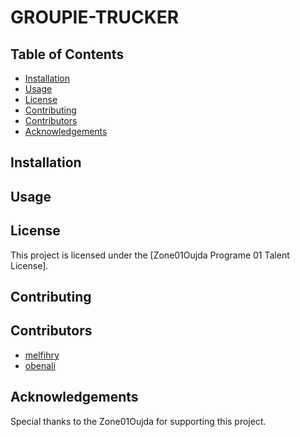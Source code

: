 # GROUPIE-TRUCKER

## Table of Contents

- [Installation](#installation)
- [Usage](#usage)
- [License](#license)
- [Contributing](#contributing)
- [Contributors](#contributors)
- [Acknowledgements](#acknowledgements)      

## Installation


## Usage


## License
This project is licensed under the [Zone01Oujda Programe 01 Talent License].

## Contributing


## Contributors
- [melfihry](https://learn.zone01oujda.ma/git/melfihry)
- [obenali](https://learn.zone01oujda.ma/git/obenali)

## Acknowledgements

Special thanks to the  Zone01Oujda for supporting this project.

